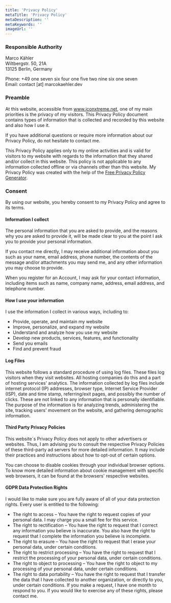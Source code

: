 ```yaml
---
title: 'Privacy Policy'
metaTitle: 'Privacy Policy'
metaDescription: ''
metaKeywords: ''
imageUrl: ''
---
```

### Responsible Authority
Marco Kähler\
Wiltbergstr. 50, 21A\
13125 Berlin, Germany

Phone: +49 one seven six four one five two nine six one seven\
Email: contact [at] marcokaehler.dev

### Preamble
At this website, accessible from www.iconxtreme.net, one of my main priorities is the privacy of my visitors. This Privacy Policy document contains types of information that is collected and recorded by this website and also how I use it.

If you have additional questions or require more information about our Privacy Policy, do not hesitate to contact me.

This Privacy Policy applies only to my online activities and is valid for visitors to my website with regards to the information that they shared and/or collect in this website. This policy is not applicable to any information collected offline or via channels other than this website. My Privacy Policy was created with the help of the [Free Privacy Policy Generator](https://www.privacypolicygenerator.info/).

### Consent
By using our website, you hereby consent to my Privacy Policy and agree to its terms.

#### Information I collect
The personal information that you are asked to provide, and the reasons why you are asked to provide it, will be made clear to you at the point I ask you to provide your personal information.

If you contact me directly, I may receive additional information about you such as your name, email address, phone number, the contents of the message and/or attachments you may send me, and any other information you may choose to provide.

When you register for an Account, I may ask for your contact information, including items such as name, company name, address, email address, and telephone number.

#### How I use your information
I use the information I collect in various ways, including to:
* Provide, operate, and maintain my website
* Improve, personalize, and expand my website
* Understand and analyze how you use my website
* Develop new products, services, features, and functionality
* Send you emails
* Find and prevent fraud

#### Log Files
This website follows a standard procedure of using log files. These files log visitors when they visit websites. All hosting companies do this and a part of hosting services' analytics. The information collected by log files include internet protocol (IP) addresses, browser type, Internet Service Provider (ISP), date and time stamp, referring/exit pages, and possibly the number of clicks. These are not linked to any information that is personally identifiable. The purpose of the information is for analyzing trends, administering the site, tracking users' movement on the website, and gathering demographic information.

#### Third Party Privacy Policies
This website´s Privacy Policy does not apply to other advertisers or websites. Thus, I am advising you to consult the respective Privacy Policies of these third-party ad servers for more detailed information. It may include their practices and instructions about how to opt-out of certain options.

You can choose to disable cookies through your individual browser options. To know more detailed information about cookie management with specific web browsers, it can be found at the browsers' respective websites.

#### GDPR Data Protection Rights
I would like to make sure you are fully aware of all of your data protection rights. Every user is entitled to the following:
* The right to access – You have the right to request copies of your personal data. I may charge you a small fee for this service.
* The right to rectification – You have the right to request that I correct any information you believe is inaccurate. You also have the right to request that I complete the information you believe is incomplete.
* The right to erasure – You have the right to request that I erase your personal data, under certain conditions.
* The right to restrict processing – You have the right to request that I restrict the processing of your personal data, under certain conditions.
* The right to object to processing – You have the right to object to my processing of your personal data, under certain conditions.
* The right to data portability – You have the right to request that I transfer the data that I have collected to another organization, or directly to you, under certain conditions.
If you make a request, I have one month to respond to you. If you would like to exercise any of these rights, please contact me.